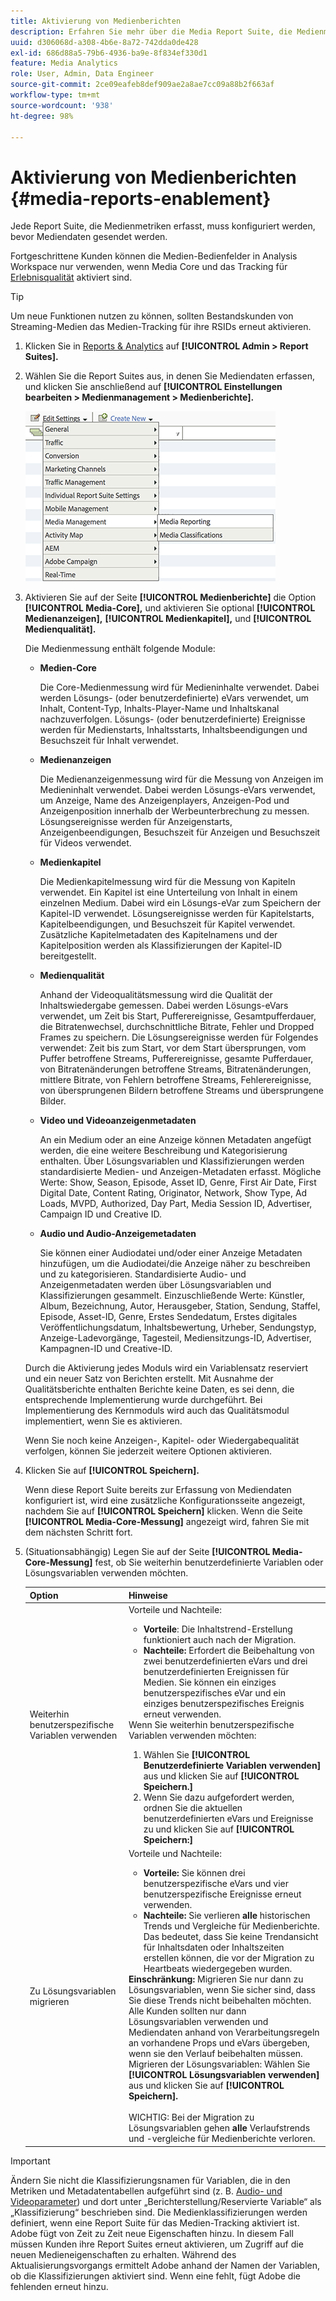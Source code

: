 ```yaml
---
title: Aktivierung von Medienberichten
description: Erfahren Sie mehr über die Media Report Suite, die Medienmetriken erfasst.  Führen Sie diese Schritte aus, um Medienberichte zu konfigurieren, bevor Mediendaten gesendet werden.
uuid: d306068d-a308-4b6e-8a72-742dda0de428
exl-id: 686d88a5-79b6-4936-ba9e-8f834ef330d1
feature: Media Analytics
role: User, Admin, Data Engineer
source-git-commit: 2ce09eafeb8def909ae2a8ae7cc09a88b2f663af
workflow-type: tm+mt
source-wordcount: '938'
ht-degree: 98%

---
```


# Aktivierung von Medienberichten {#media-reports-enablement}

Jede Report Suite, die Medienmetriken erfasst, muss konfiguriert werden, bevor Mediendaten gesendet werden.

Fortgeschrittene Kunden können die Medien-Bedienfelder in Analysis Workspace nur verwenden, wenn Media Core und das Tracking für [Erlebnisqualität](/help/use-cases/track-qos/track-qos-overview.md) aktiviert sind.

>[!TIP]
>
>Um neue Funktionen nutzen zu können, sollten Bestandskunden von Streaming-Medien das Medien-Tracking für ihre RSIDs erneut aktivieren.

1. Klicken Sie in [Reports &amp; Analytics](https://my.omniture.com/login/) auf **[!UICONTROL Admin > Report Suites].**
1. Wählen Sie die Report Suites aus, in denen Sie Mediendaten erfassen, und klicken Sie anschließend auf **[!UICONTROL Einstellungen bearbeiten > Medienmanagement > Medienberichte].**

   ![](assets/media-reporting.png)

1. Aktivieren Sie auf der Seite **[!UICONTROL Medienberichte]** die Option **[!UICONTROL Media-Core],** und aktivieren Sie optional **[!UICONTROL Medienanzeigen],** **[!UICONTROL Medienkapitel],** und **[!UICONTROL Medienqualität].**

   Die Medienmessung enthält folgende Module:

   * **Medien-Core**

     Die Core-Medienmessung wird für Medieninhalte verwendet. Dabei werden Lösungs- (oder benutzerdefinierte) eVars verwendet, um Inhalt, Content-Typ, Inhalts-Player-Name und Inhaltskanal nachzuverfolgen. Lösungs- (oder benutzerdefinierte) Ereignisse werden für Medienstarts, Inhaltsstarts, Inhaltsbeendigungen und Besuchszeit für Inhalt verwendet.

   * **Medienanzeigen**

     Die Medienanzeigenmessung wird für die Messung von Anzeigen im Medieninhalt verwendet. Dabei werden Lösungs-eVars verwendet, um Anzeige, Name des Anzeigenplayers, Anzeigen-Pod und Anzeigenposition innerhalb der Werbeunterbrechung zu messen. Lösungsereignisse werden für Anzeigenstarts, Anzeigenbeendigungen, Besuchszeit für Anzeigen und Besuchszeit für Videos verwendet.

   * **Medienkapitel**

     Die Medienkapitelmessung wird für die Messung von Kapiteln verwendet. Ein Kapitel ist eine Unterteilung von Inhalt in einem einzelnen Medium. Dabei wird ein Lösungs-eVar zum Speichern der Kapitel-ID verwendet. Lösungsereignisse werden für Kapitelstarts, Kapitelbeendigungen, und Besuchszeit für Kapitel verwendet. Zusätzliche Kapitelmetadaten des Kapitelnamens und der Kapitelposition werden als Klassifizierungen der Kapitel-ID bereitgestellt.

   * **Medienqualität**

     Anhand der Videoqualitätsmessung wird die Qualität der Inhaltswiedergabe gemessen. Dabei werden Lösungs-eVars verwendet, um Zeit bis Start, Pufferereignisse, Gesamtpufferdauer, die Bitratenwechsel, durchschnittliche Bitrate, Fehler und Dropped Frames zu speichern. Die Lösungsereignisse werden für Folgendes verwendet: Zeit bis zum Start, vor dem Start übersprungen, vom Puffer betroffene Streams, Pufferereignisse, gesamte Pufferdauer, von Bitratenänderungen betroffene Streams, Bitratenänderungen, mittlere Bitrate, von Fehlern betroffene Streams, Fehlerereignisse, von übersprungenen Bildern betroffene Streams und übersprungene Bilder.

   * **Video und Videoanzeigenmetadaten**

     An ein Medium oder an eine Anzeige können Metadaten angefügt werden, die eine weitere Beschreibung und Kategorisierung enthalten. Über Lösungsvariablen und Klassifizierungen werden standardisierte Medien- und Anzeigen-Metadaten erfasst. Mögliche Werte: Show, Season, Episode, Asset ID, Genre, First Air Date, First Digital Date, Content Rating, Originator, Network, Show Type, Ad Loads, MVPD, Authorized, Day Part, Media Session ID, Advertiser, Campaign ID und Creative ID.

   * **Audio und Audio-Anzeigemetadaten**

     Sie können einer Audiodatei und/oder einer Anzeige Metadaten hinzufügen, um die Audiodatei/die Anzeige näher zu beschreiben und zu kategorisieren. Standardisierte Audio- und Anzeigenmetadaten werden über Lösungsvariablen und Klassifizierungen gesammelt. Einzuschließende Werte: Künstler, Album, Bezeichnung, Autor, Herausgeber, Station, Sendung, Staffel, Episode, Asset-ID, Genre, Erstes Sendedatum, Erstes digitales Veröffentlichungsdatum, Inhaltsbewertung, Urheber, Sendungstyp, Anzeige-Ladevorgänge, Tagesteil, Mediensitzungs-ID, Advertiser, Kampagnen-ID und Creative-ID.

   Durch die Aktivierung jedes Moduls wird ein Variablensatz reserviert und ein neuer Satz von Berichten erstellt. Mit Ausnahme der Qualitätsberichte enthalten Berichte keine Daten, es sei denn, die entsprechende Implementierung wurde durchgeführt. Bei Implementierung des Kernmoduls wird auch das Qualitätsmodul implementiert, wenn Sie es aktivieren.

   Wenn Sie noch keine Anzeigen-, Kapitel- oder Wiedergabequalität verfolgen, können Sie jederzeit weitere Optionen aktivieren.

1. Klicken Sie auf **[!UICONTROL Speichern].**

   Wenn diese Report Suite bereits zur Erfassung von Mediendaten konfiguriert ist, wird eine zusätzliche Konfigurationsseite angezeigt, nachdem Sie auf **[!UICONTROL Speichern]** klicken. Wenn die Seite **[!UICONTROL Media-Core-Messung]** angezeigt wird, fahren Sie mit dem nächsten Schritt fort.

1. (Situationsabhängig) Legen Sie auf der Seite **[!UICONTROL Media-Core-Messung]** fest, ob Sie weiterhin benutzerdefinierte Variablen oder Lösungsvariablen verwenden möchten.

   | Option | Hinweise |
   | --- | --- |
   | Weiterhin benutzerspezifische Variablen verwenden | Vorteile und Nachteile:<ul> <li> **Vorteile**: Die Inhaltstrend-Erstellung funktioniert auch nach der Migration. </li> <li> **Nachteile:** Erfordert die Beibehaltung von zwei benutzerdefinierten eVars und drei benutzerdefinierten Ereignissen für Medien. Sie können ein einziges benutzerspezifisches eVar und ein einziges benutzerspezifisches Ereignis erneut verwenden. </li> </ul> Wenn Sie weiterhin benutzerspezifische Variablen verwenden möchten: <ol> <li>Wählen Sie **[!UICONTROL Benutzerdefinierte Variablen verwenden]** aus und klicken Sie auf **[!UICONTROL Speichern.]** </li> <li>Wenn Sie dazu aufgefordert werden, ordnen Sie die aktuellen benutzerdefinierten eVars und Ereignisse zu und klicken Sie auf **[!UICONTROL Speichern:]** </li> </ol> |
   | Zu Lösungsvariablen migrieren | Vorteile und Nachteile:<ul> <li> **Vorteile:** Sie können drei benutzerspezifische eVars und vier benutzerspezifische Ereignisse erneut verwenden. </li> <li> **Nachteile:** Sie verlieren **alle** historischen Trends und Vergleiche für Medienberichte. Das bedeutet, dass Sie keine Trendansicht für Inhaltsdaten oder Inhaltszeiten erstellen können, die vor der Migration zu Heartbeats wiedergegeben wurden. </li> </ul> **Einschränkung:** Migrieren Sie nur dann zu Lösungsvariablen, wenn Sie sicher sind, dass Sie diese Trends nicht beibehalten möchten. Alle Kunden sollten nur dann Lösungsvariablen verwenden und Mediendaten anhand von Verarbeitungsregeln an vorhandene Props und eVars übergeben, wenn sie den Verlauf beibehalten müssen. Migrieren der Lösungsvariablen: Wählen Sie **[!UICONTROL Lösungsvariablen verwenden]** aus und klicken Sie auf **[!UICONTROL Speichern].** <br><br> WICHTIG: Bei der Migration zu Lösungsvariablen gehen **alle** Verlaufstrends und -vergleiche für Medienberichte verloren. |

>[!IMPORTANT]
>
>Ändern Sie nicht die Klassifizierungsnamen für Variablen, die in den Metriken und Metadatentabellen aufgeführt sind (z. B. [Audio- und Videoparameter](/help/implementation/variables/audio-video-parameters.md)) und dort unter „Berichterstellung/Reservierte Variable“ als „Klassifizierung“ beschrieben sind. Die Medienklassifizierungen werden definiert, wenn eine Report Suite für das Medien-Tracking aktiviert ist. Adobe fügt von Zeit zu Zeit neue Eigenschaften hinzu. In diesem Fall müssen Kunden ihre Report Suites erneut aktivieren, um Zugriff auf die neuen Medieneigenschaften zu erhalten. Während des Aktualisierungsvorgangs ermittelt Adobe anhand der Namen der Variablen, ob die Klassifizierungen aktiviert sind. Wenn eine fehlt, fügt Adobe die fehlenden erneut hinzu.
